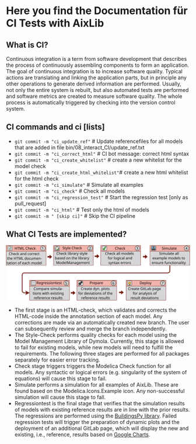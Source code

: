 # Here you find the Documentation für CI Tests with AixLib
## What is CI?
Continuous integration is a term from software development that describes the process of continuously assembling components to form an application. 
The goal of continuous integration is to increase software quality.
Typical actions are translating and linking the application parts, but in principle any other operations to generate derived information are performed. 
Usually, not only the entire system is rebuilt, but also automated tests are performed and software metrics are created to measure software quality. 
The whole process is automatically triggered by checking into the version control system.

## CI commands and ci [lists]
- `git commit -m "ci_update_ref"` 			# Update referencefiles for all models that are added in file bin/08_interact_CI/update_ref.txt  
- `git commit -m "ci_correct_html"`     	# CI bot message: correct html syntax
- `git commit -m "ci_create_whitelist"` 	# create a new whitelist for the model check
- `git commit -m "ci_create_html_whitelist"`# create a new html whitelist for the html check
- `git commit -m "ci_simulate"` 	  		# Simulate all examples
- `git commit -m "ci_check"` 		  		# Check all models
- `git commit -m "ci_regression_test"` 		# Start the regression test [only as pull_request]
- `git commit -m "ci_html"` 				# Test only the html of models
- `git commit -m " [skip ci]"` 			    # Skip the CI pipeline

## What CI Tests are implemented?
![AixLib-CI](Documentation/aixlib_ci_new.svg)


- The first stage is an HTML-check, which validates and corrects the HTML-code inside the annotation section of each model.
Any corrections are made via an automatically created new branch.
The user can subsequently review and merge the branch independently.
- The Style-Check performs quality checks for each model using the Model Management Library of Dymola. Currently, this stage is allowed to fail for existing models, while new models will need to fulfill the requirements.
The following three stages are performed for all packages separately for easier error tracking. 
- Check stage triggers triggers the Modelica Check function for all models. Any syntactic or logical errors (e.g. singularity of the system of equations) will cause this stage to fail. 
- Simulate performs a simulation for all examples of AixLib. These are found based on the Modelica.Icons.Example icon.
Any non-successful simulation will cause this stage to fall.
- Regressiontest is the final stage that verifies that the simulation results of models with existing reference results are in line with the prior results. 
The regressions are performed using the [BuildingsPy library](https://github.com/lbl-srg/BuildingsPy).
Failed regression tests will trigger the preparation of dynamic plots and the deployment of an additional GitLab page, which will display the new and existing, i.e., reference, results based on [Google Charts](https://developers.google.com/chart).
